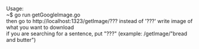 Usage:\
~$ go run getGoogleImage.go\
then go to http://localhost:1323/getImage/???
instead of '???' write image of what you want to download\
if you are searching for a sentence, put "???" (example: /getImage/"bread and butter")
